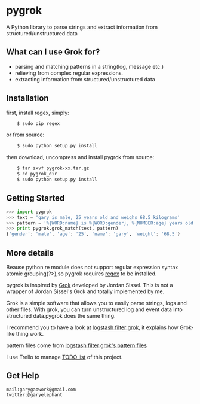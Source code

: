 pygrok
======
A Python library to parse strings and extract information from structured/unstructured data

What can I use Grok for?
------------------------
* parsing and matching patterns in a string(log, message etc.)
* relieving from complex regular expressions.
* extracting information from structured/unstructured data

Installation
------------
first, install regex, simply:

```Bash
    $ sudo pip regex
```
or from source:

```Bash
    $ sudo python setup.py install
```
then download, uncompress and install pygrok from source:

```Bash
    $ tar zxvf pygrok-xx.tar.gz
    $ cd pygrok_dir
    $ sudo python setup.py install
```

Getting Started
---------------
```Python
>>> import pygrok
>>> text = 'gary is male, 25 years old and weighs 68.5 kilograms'
>>> pattern = '%{WORD:name} is %{WORD:gender}, %{NUMBER:age} years old and weighs %{NUMBER:weight} kilograms'
>>> print pygrok.grok_match(text, pattern)
{'gender': 'male', 'age': '25', 'name': 'gary', 'weight': '68.5'}
```

More details
------------
Beause python re module does not support regular expression syntax atomic grouping(?>),so pygrok requires [regex](https://pypi.python.org/pypi/regex/2014.06.28) to be installed.

pygrok is inspired by [Grok](https://github.com/jordansissel/grok) developed by Jordan Sissel.
This is not a wrapper of Jordan Sissel's Grok and totally implemented by me.

Grok is a simple software that allows you to easily parse strings, logs and other files. With grok, you can turn unstructured log and event data into structured data.pygrok does the same thing.

I recommend you to have a look at [logstash filter grok](http://logstash.net/docs/1.4.2/filters/grok), it explains how Grok-like thing work. 

pattern files come from [logstash filter grok's pattern files](https://github.com/elasticsearch/logstash/tree/master/patterns)

I use Trello to manage [TODO list](https://trello.com/b/UUFSmFnz) of this project.

Get Help
--------
    mail:garygaowork@gmail.com
    twitter:@garyelephant
    
